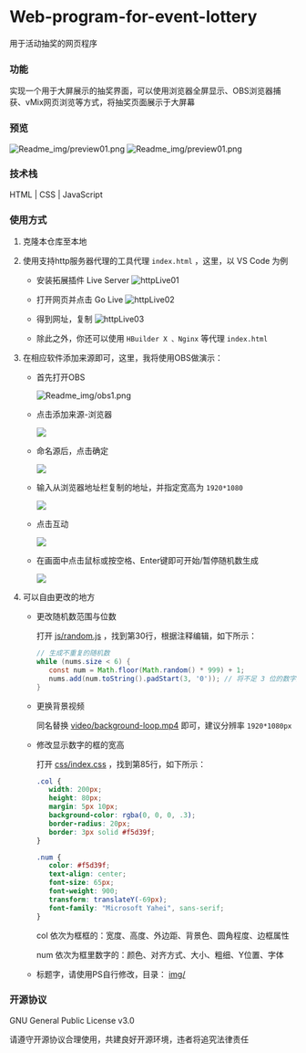 # Web-program-for-event-lottery

用于活动抽奖的网页程序

### 功能

实现一个用于大屏展示的抽奖界面，可以使用浏览器全屏显示、OBS浏览器捕获、vMix网页浏览等方式，将抽奖页面展示于大屏幕

### 预览

![Readme_img/preview01.png](Readme_img/preview01.png)
![Readme_img/preview01.png](Readme_img/preview02.png)

### 技术栈

HTML | CSS | JavaScript

### 使用方式

1. 克隆本仓库至本地

2. 使用支持http服务器代理的工具代理 `index.html` ，这里，以 VS Code 为例

   - 安装拓展插件 Live Server
     ![httpLive01](Readme_img/httpLive01.png)

   - 打开网页并点击 Go Live
     ![httpLive02](Readme_img/httpLive02.png)

   - 得到网址，复制
     ![httpLive03](Readme_img/httpLive03.png)
     
   - 除此之外，你还可以使用 `HBuilder X 、Nginx` 等代理 `index.html`

3. 在相应软件添加来源即可，这里，我将使用OBS做演示：

   - 首先打开OBS

     ![Readme_img/obs1.png](Readme_img/obs1.png)

   - 点击添加来源-浏览器

     ![](Readme_img/obs2.png)

   - 命名源后，点击确定

     ![](Readme_img/obs3.png)

   - 输入从浏览器地址栏复制的地址，并指定宽高为 `1920*1080`

     ![](Readme_img/obs4.png)

   - 点击互动

     ![](Readme_img/obs5.png)

   - 在画面中点击鼠标或按空格、Enter键即可开始/暂停随机数生成

     ![](Readme_img/obs6.png)

4. 可以自由更改的地方

   - 更改随机数范围与位数

     打开 [js/random.js](js/random.js) ，找到第30行，根据注释编辑，如下所示：

     ``` java script
     // 生成不重复的随机数
     while (nums.size < 6) {
     	const num = Math.floor(Math.random() * 999) + 1;
     	nums.add(num.toString().padStart(3, '0')); // 将不足 3 位的数字用 0 补齐
     }
     ```

   - 更换背景视频

     同名替换 [video/background-loop.mp4](video/background-loop.mp4) 即可，建议分辨率 `1920*1080px` 

   - 修改显示数字的框的宽高

     打开 [css/index.css](css/index.css) ，找到第85行，如下所示：

     ```css
     .col {
     	width: 200px;
     	height: 80px;
     	margin: 5px 10px;
     	background-color: rgba(0, 0, 0, .3);
     	border-radius: 20px;
     	border: 3px solid #f5d39f;
     }
     
     .num {
     	color: #f5d39f;
     	text-align: center;
     	font-size: 65px;
     	font-weight: 900;
     	transform: translateY(-69px);
     	font-family: "Microsoft Yahei", sans-serif;
     }
     ```

     col 依次为框框的：宽度、高度、外边距、背景色、圆角程度、边框属性

     num 依次为框里数字的：颜色、对齐方式、大小、粗细、Y位置、字体

   - 标题字，请使用PS自行修改，目录： [img/](img/)
     
     
     

### 开源协议

GNU General Public License v3.0

请遵守开源协议合理使用，共建良好开源环境，违者将追究法律责任
